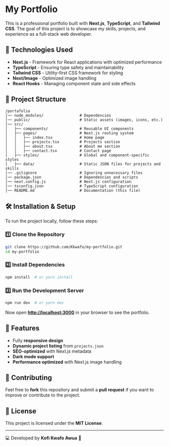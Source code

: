 # My Portfolio

This is a professional portfolio built with **Next.js**, **TypeScript**, and **Tailwind CSS**. The goal of this project is to showcase my skills, projects, and experience as a full-stack web developer.

## 🚀 Technologies Used

- **Next.js** - Framework for React applications with optimized performance
- **TypeScript** - Ensuring type safety and maintainability
- **Tailwind CSS** - Utility-first CSS framework for styling
- **Next/Image** - Optimized image handling
- **React Hooks** - Managing component state and side effects

## 📂 Project Structure

```
/portafolio
│── node_modules/                # Dependencies
│── public/                      # Static assets (images, icons, etc.)
│── src/
│   ├── components/              # Reusable UI components
│   ├── pages/                   # Next.js routing system
│   │   ├── index.tsx            # Home page
│   │   ├── projects.tsx         # Projects section
│   │   ├── about.tsx            # About me section
│   │   ├── contact.tsx          # Contact page
│   ├── styles/                  # Global and component-specific styles
│   ├── data/                    # Static JSON files for projects and skills
│── .gitignore                   # Ignoring unnecessary files
│── package.json                 # Dependencies and scripts
│── next.config.js               # Next.js configuration
│── tsconfig.json                # TypeScript configuration
│── README.md                    # Documentation (this file)
```

## 🛠️ Installation & Setup

To run the project locally, follow these steps:

### 1️⃣ Clone the Repository

```sh
git clone https://github.com/Kkwafo/my-portfolio.git
cd my-portfolio
```

### 2️⃣ Install Dependencies

```sh
npm install  # or yarn install
```

### 3️⃣ Run the Development Server

```sh
npm run dev  # or yarn dev
```

Now open **[http://localhost:3000](http://localhost:3000)** in your browser to see the portfolio.

## 📌 Features

- Fully **responsive design**
- **Dynamic project listing** from `projects.json`
- **SEO-optimized** with Next.js metadata
- **Dark mode support**
- **Performance optimized** with Next.js image handling

## 📢 Contributing

Feel free to **fork** this repository and submit a **pull request** if you want to improve or contribute to the project.

## 📜 License

This project is licensed under the **MIT License**.

---

💻 Developed by **Kofi Kwafo Awua** 🚀
